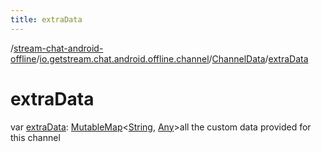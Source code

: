 ```yaml
---
title: extraData
---
```

/[stream-chat-android-offline](../../index.md)/[io.getstream.chat.android.offline.channel](../index.md)/[ChannelData](index.md)/[extraData](extraData.md)  
  
  
  
# extraData  
var [extraData](extraData.md): [MutableMap](https://kotlinlang.org/api/latest/jvm/stdlib/kotlin.collections/-mutable-map/index.html)&lt;[String](https://kotlinlang.org/api/latest/jvm/stdlib/kotlin/-string/index.html), [Any](https://kotlinlang.org/api/latest/jvm/stdlib/kotlin/-any/index.html)&gt;all the custom data provided for this channel
